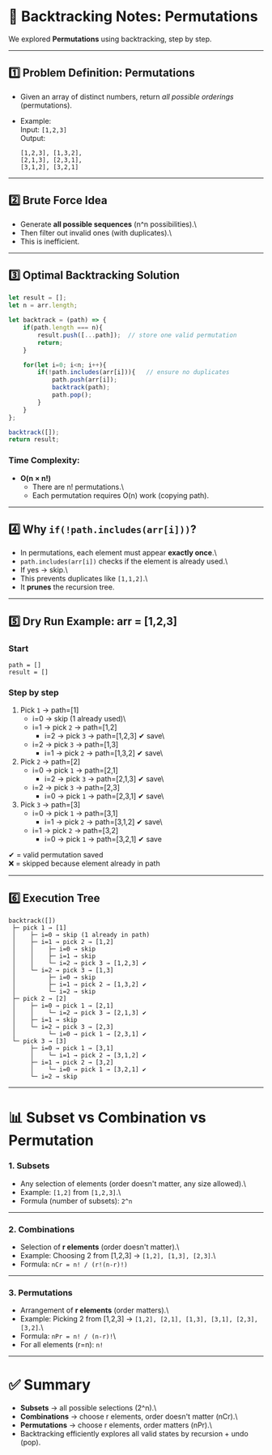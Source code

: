 # 📘 Backtracking Notes: Permutations

We explored **Permutations** using backtracking, step by step.

------------------------------------------------------------------------

## 1️⃣ Problem Definition: Permutations

-   Given an array of distinct numbers, return *all possible orderings*
    (permutations).

-   Example:\
    Input: `[1,2,3]`\
    Output:

        [1,2,3], [1,3,2], 
        [2,1,3], [2,3,1], 
        [3,1,2], [3,2,1]

------------------------------------------------------------------------

## 2️⃣ Brute Force Idea

-   Generate **all possible sequences** (n\^n possibilities).\
-   Then filter out invalid ones (with duplicates).\
-   This is inefficient.

------------------------------------------------------------------------

## 3️⃣ Optimal Backtracking Solution

``` js
let result = [];
let n = arr.length;

let backtrack = (path) => {
    if(path.length === n){
        result.push([...path]);  // store one valid permutation
        return;
    }

    for(let i=0; i<n; i++){
        if(!path.includes(arr[i])){   // ensure no duplicates
            path.push(arr[i]);
            backtrack(path);
            path.pop();
        }
    }
};

backtrack([]);
return result;
```

### Time Complexity:

-   **O(n × n!)**
    -   There are n! permutations.\
    -   Each permutation requires O(n) work (copying path).

------------------------------------------------------------------------

## 4️⃣ Why `if(!path.includes(arr[i]))`?

-   In permutations, each element must appear **exactly once**.\
-   `path.includes(arr[i])` checks if the element is already used.\
-   If yes → skip.\
-   This prevents duplicates like `[1,1,2]`.\
-   It **prunes** the recursion tree.

------------------------------------------------------------------------

## 5️⃣ Dry Run Example: arr = \[1,2,3\]

### Start

    path = []
    result = []

### Step by step

1.  Pick `1` → path=\[1\]
    -   i=0 → skip (1 already used)\
    -   i=1 → pick `2` → path=\[1,2\]
        -   i=2 → pick `3` → path=\[1,2,3\] ✔ save\
    -   i=2 → pick `3` → path=\[1,3\]
        -   i=1 → pick `2` → path=\[1,3,2\] ✔ save\
2.  Pick `2` → path=\[2\]
    -   i=0 → pick `1` → path=\[2,1\]
        -   i=2 → pick `3` → path=\[2,1,3\] ✔ save\
    -   i=2 → pick `3` → path=\[2,3\]
        -   i=0 → pick `1` → path=\[2,3,1\] ✔ save\
3.  Pick `3` → path=\[3\]
    -   i=0 → pick `1` → path=\[3,1\]
        -   i=1 → pick `2` → path=\[3,1,2\] ✔ save\
    -   i=1 → pick `2` → path=\[3,2\]
        -   i=0 → pick `1` → path=\[3,2,1\] ✔ save

✔ = valid permutation saved\
❌ = skipped because element already in path

------------------------------------------------------------------------

## 6️⃣ Execution Tree

    backtrack([])
     ├─ pick 1 → [1]
     │    ├─ i=0 → skip (1 already in path)
     │    ├─ i=1 → pick 2 → [1,2]
     │    │    ├─ i=0 → skip
     │    │    ├─ i=1 → skip
     │    │    └─ i=2 → pick 3 → [1,2,3] ✔
     │    └─ i=2 → pick 3 → [1,3]
     │         ├─ i=0 → skip
     │         ├─ i=1 → pick 2 → [1,3,2] ✔
     │         └─ i=2 → skip
     ├─ pick 2 → [2]
     │    ├─ i=0 → pick 1 → [2,1]
     │    │    └─ i=2 → pick 3 → [2,1,3] ✔
     │    ├─ i=1 → skip
     │    └─ i=2 → pick 3 → [2,3]
     │         └─ i=0 → pick 1 → [2,3,1] ✔
     └─ pick 3 → [3]
          ├─ i=0 → pick 1 → [3,1]
          │    └─ i=1 → pick 2 → [3,1,2] ✔
          ├─ i=1 → pick 2 → [3,2]
          │    └─ i=0 → pick 1 → [3,2,1] ✔
          └─ i=2 → skip

------------------------------------------------------------------------

# 📊 Subset vs Combination vs Permutation

### 1. Subsets

-   Any selection of elements (order doesn't matter, any size allowed).\
-   Example: `[1,2]` from `[1,2,3]`.\
-   Formula (number of subsets): `2^n`

------------------------------------------------------------------------

### 2. Combinations

-   Selection of **r elements** (order doesn't matter).\
-   Example: Choosing 2 from \[1,2,3\] → `[1,2], [1,3], [2,3]`.\
-   Formula: `nCr = n! / (r!(n-r)!)`

------------------------------------------------------------------------

### 3. Permutations

-   Arrangement of **r elements** (order matters).\
-   Example: Picking 2 from \[1,2,3\] →
    `[1,2], [2,1], [1,3], [3,1], [2,3], [3,2]`.\
-   Formula: `nPr = n! / (n-r)!`\
-   For all elements (r=n): `n!`

------------------------------------------------------------------------

# ✅ Summary

-   **Subsets** → all possible selections (2\^n).\
-   **Combinations** → choose r elements, order doesn't matter (nCr).\
-   **Permutations** → choose r elements, order matters (nPr).\
-   Backtracking efficiently explores all valid states by recursion +
    undo (pop).
